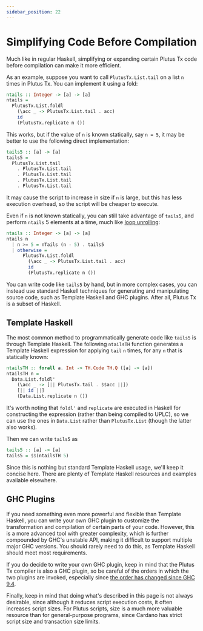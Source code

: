 ```yaml
---
sidebar_position: 22
---
```


# Simplifying Code Before Compilation

Much like in regular Haskell, simplifying or expanding certain Plutus Tx code before compilation can make it more efficient.

As an example, suppose you want to call `PlutusTx.List.tail` on a list `n` times in Plutus Tx.
You can implement it using a fold:

```haskell
ntails :: Integer -> [a] -> [a]
ntails =
  PlutusTx.List.foldl
    (\acc _ -> PlutusTx.List.tail . acc)
    id
    (PlutusTx.replicate n ())
```

This works, but if the value of `n` is known statically, say `n = 5`, it may be better to use the following direct implementation:

```haskell
tails5 :: [a] -> [a]
tails5 =
  PlutusTx.List.tail
    . PlutusTx.List.tail
    . PlutusTx.List.tail
    . PlutusTx.List.tail
    . PlutusTx.List.tail
```

It may cause the script to increase in size if `n` is large, but this has less execution overhead, so the script will be cheaper to execute.

Even if `n` is not known statically, you can still take advantage of `tails5`, and perform `ntails` 5 elements at a time, much like [loop unrolling](https://en.wikipedia.org/wiki/Loop_unrolling):


```haskell
ntails :: Integer -> [a] -> [a]
ntails n
  | n >= 5 = nTails (n - 5) . tails5
  | otherwise =
      PlutusTx.List.foldl
        (\acc _ -> PlutusTx.List.tail . acc)
        id
        (PlutusTx.replicate n ())
```

You can write code like `tails5` by hand, but in more complex cases, you can instead use standard Haskell techniques for generating and manipulating source code, such as Template Haskell and GHC plugins.
After all, Plutus Tx is a subset of Haskell.

## Template Haskell

The most common method to programmatically generate code like `tails5` is through Template Haskell.
The following `ntailsTH` function generates a Template Haskell expression for applying `tail` `n` times, for any `n` that is statically known:

```haskell
ntailsTH :: forall a. Int -> TH.Code TH.Q ([a] -> [a])
ntailsTH n =
  Data.List.foldl'
    (\acc _ -> [|| PlutusTx.tail . $$acc ||])
    [|| id ||]
    (Data.List.replicate n ())
```

It's worth noting that `foldl'` and `replicate` are executed in Haskell for constructing the expression (rather than being compiled to UPLC), so we can use the ones in `Data.List` rather than `PlutusTx.List` (though the latter also works).

Then we can write `tails5` as

```haskell
tails5 :: [a] -> [a]
tails5 = $$(ntailsTH 5)
```

Since this is nothing but standard Template Haskell usage, we'll keep it concise here.
There are plenty of Template Haskell resources and examples available elsewhere.

## GHC Plugins

If you need something even more powerful and flexible than Template Haskell, you can write your own GHC plugin to customize the transformation and compilation of certain parts of your code.
However, this is a more advanced tool with greater complexity, which is further compounded by GHC's unstable API, making it difficult to support multiple major GHC versions.
You should rarely need to do this, as Template Haskell should meet most requirements.

If you do decide to write your own GHC plugin, keep in mind that the Plutus Tx compiler is also a GHC plugin, so be careful of the orders in which the two plugins are invoked, especially since [the order has changed since GHC 9.4](https://gitlab.haskell.org/ghc/ghc/-/issues/17884).

Finally, keep in mind that doing what's described in this page is not always desirable, since although it reduces script execution costs, it often increases script sizes.
For Plutus scripts, size is a much more valuable resource than for general-purpose programs, since Cardano has strict script size and transaction size limits.

